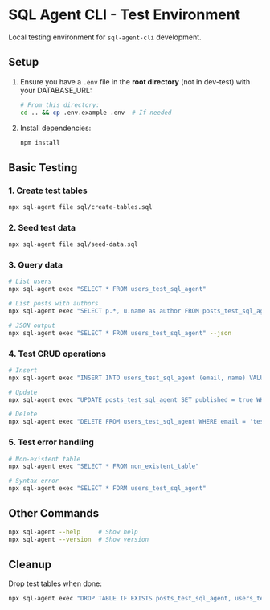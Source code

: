 # SQL Agent CLI - Test Environment

Local testing environment for `sql-agent-cli` development.

## Setup

1. Ensure you have a `.env` file in the **root directory** (not in dev-test) with your DATABASE_URL:
   ```bash
   # From this directory:
   cd .. && cp .env.example .env  # If needed
   ```

2. Install dependencies:
   ```bash
   npm install
   ```

## Basic Testing

### 1. Create test tables
```bash
npx sql-agent file sql/create-tables.sql
```

### 2. Seed test data
```bash
npx sql-agent file sql/seed-data.sql
```

### 3. Query data
```bash
# List users
npx sql-agent exec "SELECT * FROM users_test_sql_agent"

# List posts with authors
npx sql-agent exec "SELECT p.*, u.name as author FROM posts_test_sql_agent p JOIN users_test_sql_agent u ON p.user_id = u.id"

# JSON output
npx sql-agent exec "SELECT * FROM users_test_sql_agent" --json
```

### 4. Test CRUD operations
```bash
# Insert
npx sql-agent exec "INSERT INTO users_test_sql_agent (email, name) VALUES ('test@example.com', 'Test User') RETURNING *"

# Update
npx sql-agent exec "UPDATE posts_test_sql_agent SET published = true WHERE id = 1 RETURNING *"

# Delete
npx sql-agent exec "DELETE FROM users_test_sql_agent WHERE email = 'test@example.com' RETURNING *"
```

### 5. Test error handling
```bash
# Non-existent table
npx sql-agent exec "SELECT * FROM non_existent_table"

# Syntax error
npx sql-agent exec "SELECT * FORM users_test_sql_agent"
```

## Other Commands

```bash
npx sql-agent --help     # Show help
npx sql-agent --version  # Show version
```

## Cleanup

Drop test tables when done:
```bash
npx sql-agent exec "DROP TABLE IF EXISTS posts_test_sql_agent, users_test_sql_agent CASCADE"
```